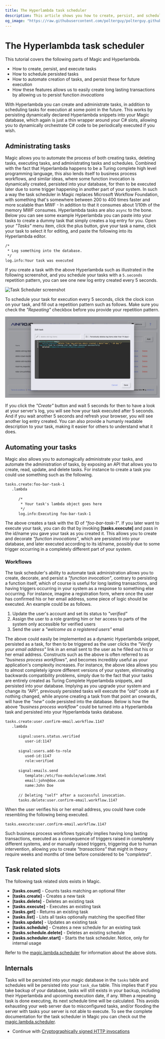 ```yaml
---
title: The Hyperlambda task scheduler
description: This article shows you how to create, persist, and schedule Hyperlambda tasks, allowing you to create scheduled Hyperlambda jobs, periodically executing, and/or trigger execution of serialised Hyperlambda invocations due to some event.
og_image: "https://raw.githubusercontent.com/polterguy/polterguy.github.io/master/images/og-tasks.jpg"
---
```


# The Hyperlambda task scheduler

This tutorial covers the following parts of Magic and Hyperlambda.

* How to create, persist, and execute tasks
* How to schedule persisted tasks
* How to automate creation of tasks, and persist these for future execution
* How these features allows us to easily create long lasting transactions by allowing us to persist function _invocations_

With Hyperlambda you can create and administrate tasks, in addition to scheduling tasks for execution at some point in
the future. This works by persisting dynamically declared Hyperlambda snippets into your Magic database, which
again is just a thin wrapper around your C# slots, allowing you to dynamically orchestrate C# code to be
periodically executed if you wish.

## Administrating tasks

Magic allows you to automate the process of both creating tasks, deleting tasks, executing tasks, and administrating
tasks and schedules.
Combined with the fact that Hyperlambda happens to be a Turing complete high level programming
language, this also lends itself to business process workflows, and similar ideas, where some function invocation
is dynamically created, persisted into your database, for then to be executed later due to some trigger happening
in another part of your system. In such a way the task scheduler in Magic replaces Microsoft Workflow
Foundation, with something that's somewhere between 200 to 400 times faster and more scalable than MWF - In addition to that it
consumes about 1/10th of the memory MWF consumes. Hyperlambda tasks are also `async` to the bone.
Below you can see some example Hyperlambda you can paste into your tasks to create a dummy task that simply
creates a log entry for you. Open your _"Tasks"_ menu item, click the plus button, give your task a name, click your task
to select it for editing, and paste the following into its Hyperlambda editor.

```
/*
 * Log something into the database.
 */
log.info:Your task was executed
```

If you create a task with the above Hyperlambda such as illustrated in the following screenshot, and
you schedule your tasks with a `5.seconds` repetition pattern, you can see one new log entry created every
5 seconds.

![Task Scheduler screenshot](https://raw.githubusercontent.com/polterguy/polterguy.github.io/master/images/task-scheduler.jpg)

To schedule your task for execution every 5 seconds, click the clock icon on your task, and fill out a repetition
pattern such as follows. Make sure you check the _"Repeating"_ checkbox before you provide your repetition pattern.

![Scheduling your tasks](https://raw.githubusercontent.com/polterguy/polterguy.github.io/master/images/scheduling-task.jpg)

If you click the _"Create"_ button and wait 5 seconds for then to have a look at your server's log, you will see
how your task executed after 5 seconds. And if you wait another 5 seconds and refresh your browser, you will see another
log entry created. You can also provide a humanly readable description to your task, making it easier for others
to understand what it does.

## Automating your tasks

Magic also allows you to automagically administrate your tasks, and automate the administration of tasks,
by exposing an API that allows you to create, read, update, and delete tasks. For instance to create
a task you could use something such as the following.

```
tasks.create:foo-bar-task-1
   .lambda

      /*
       * Your task's lambda object goes here
       */
      log.info:Executing foo-bar-task-1
```

The above creates a task with the ID of _"foo-bar-task-1"_. If you later want to execute your
task, you can do that by invoking **[tasks.execute]** and pass in the id/name you gave your task
as you created it. This allows you to create and decorate _"function invocations"_, which
are persisted into your database, and later executed according to its id/name, possibly due
to some trigger occurring in a completely different part of your system.

### Workflows

The task scheduler's ability to automate task administration allows you to create, decorate, and persist
a _"function invocation"_, contrary to persisting a function itself, which of course is useful for long lasting transactions,
and having triggers occurring in your system as a response to something else occurring. For instance, imagine a registration
form, where once the user has confirmed his or her email address, some piece of logic should be executed.
An example could be as follows.

1. Update the user's account and set its status to _"verified"_
2. Assign the user to a role granting him or her access to parts of the system only accessible for verified users
3. Send the user a _"welcome as a registered users"_ email

The above could easily be implemented as a dynamic Hyperlambda snippet, persisted as a task, for then
to be triggered as the user clicks the _"Verify your email address"_ link in an email sent to the user
as he filled out his or her email address. Constructs such as the above is often referred to as _"business process workflows"_,
and becomes incredibly useful as your application's complexity increases. For instance, the above idea allows
you to almost completely ignore different versions of your system, eliminating backwards compatibility problems,
simply due to the fact that your tasks are entirely created as Turing Complete Hyperlambda snippets, and
persisted into your database. Implying as you upgrade your system and change its _"API"_, previously
persisted tasks will execute the _"old"_ code as if nothing changed, while anyone creating a task from
that point an onwards, will have the _"new"_ code persisted into the database. Below
is how the above _"business process workflow"_ could be turned into a Hyperlambda task and persisted into
your Hyperlambda tasks database.

```
tasks.create:user.confirm-email.workflow.1147
   .lambda

      signal:users.status.verified
         user-id:1147

      signal:users.add-to-role
         used-id:1147
         role:verified

      signal:emails.send
         template:/etc/foo-module/welcome.html
         email:john@doe.com
         name:John Doe

      // Deleting "self" after a successful invocation.
      tasks.delete:user.confirm-email.workflow.1147
```

When the user verifies his or her email address, you could have code resembling the following being executed.

```
tasks.execute:user.confirm-email.workflow.1147
```

Such business process workflows typically implies having long lasting transactions, executed as a consequence of
triggers raised in completely different systems, and or manually raised triggers, triggering due to human intervention,
allowing you to create _"transactions"_ that might in theory require weeks and months of time before considered
to be _"completed"_.

## Task related slots

The following task related slots exists in Magic.

* __[tasks.count]__ - Counts tasks matching an optional filter
* __[tasks.create]__ - Creates a new task
* __[tasks.delete]__ - Deletes an existing task
* __[tasks.execute]__ - Executes an existing task
* __[tasks.get]__ - Returns an existing task
* __[tasks.list]__ - Lists all tasks optionally matching the specified filter
* __[tasks.update]__ - Updates an existing task
* __[tasks.schedule]__ - Creates a new schedule for an existing task
* __[tasks.schedule.delete]__ - Deletes an existing schedule
* __[tasks.scheduler.start]__ - Starts the task scheduler. Notice, only for internal usage

Refer to the [magic.lambda.scheduler](/documentation/magic.lambda.scheduler/) for information about the above slots.

## Internals

Tasks will be persisted into your magic database in the `tasks` table and schedules will be persisted
into your `task_due` table. This implies that
if you take backup of your database, tasks will still exists in your backup, including their Hyperlambda
and upcoming execution date, if any. When a repeating task is done executing, its next
schedule time will be calculated. This avoids exhausting your web server due to misconfigured tasks, and/or
flooding the server with tasks your server is not able to execute. To see the complete documentation
for the task scheduler in Magic you can check out the [magic.lambda.scheduler](/documentation/magic.lambda.scheduler/).

* Continue with [Cryptographically signed HTTP invocations](/tutorials/crypto-lambda-http/)
